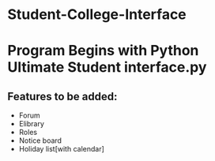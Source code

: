 # Student-College-Interface

# Program Begins with Python Ultimate Student interface.py

## Features to be added:

- Forum
- Elibrary
- Roles
- Notice board
- Holiday list[with calendar]

